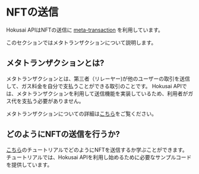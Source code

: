 # NFTの送信

Hokusai APIはNFTの送信に [meta-transaction](glosarry.md#meta-transactions) を利用しています。

このセクションではメタトランザクションについて説明します。

## メタトランザクションとは?

メタトランザクションとは、第三者（リレーヤー)が他のユーザーの取引を送信して、ガス料金を自分で支払うことができる取引のことです。
Hokusai APIでは、メタトランザクションを利用して送信機能を実装しているため、利用者がガス代を支払う必要がありません。

メタトランザクションについての詳細は[こちら](https://docs.hokusai.app/docs/hokusai-api/ZG9jOjIyMDIxMDIz-#%E3%83%A1%E3%82%BF%E3%83%88%E3%83%A9%E3%83%B3%E3%82%B6%E3%82%AF%E3%82%B7%E3%83%A7%E3%83%B3)をご覧ください。

## どのようにNFTの送信を行うか?

[こちら](get-started.md#transfer-an-nft)のチュートリアルでどのようにNFTを送信するか学ぶことができます。
チュートリアルでは、Hokusai APIを利用し始めるために必要なサンプルコードを提供しています。

